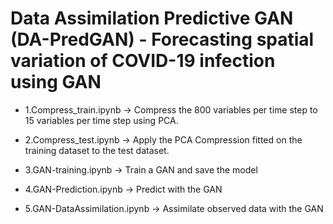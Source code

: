 # Data Assimilation Predictive GAN (DA-PredGAN) - Forecasting spatial variation of COVID-19 infection using GAN

- 1.Compress_train.ipynb -> Compress the 800 variables per time step to 15 variables per time step using PCA. 

- 2.Compress_test.ipynb -> Apply the PCA Compression fitted on the training dataset to the test dataset. 

- 3.GAN-training.ipynb -> Train a GAN and save the model 

- 4.GAN-Prediction.ipynb -> Predict with the GAN 

- 5.GAN-DataAssimilation.ipynb -> Assimilate observed data with the GAN 
